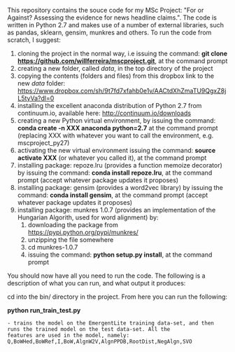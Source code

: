 This repository contains the souce code for my MSc Project: "For or Against? Assessing the evidence for news headline claims.". The code is written in Python 2.7 and makes use of a number of external libraries, such as pandas, sklearn, gensim, munkres and others. To run the code from scratch, I suggest:

1. cloning the project in the normal way, i.e issuing the command: **git clone https://github.com/willferreira/mscproject.git**, at the command prompt
2. creating a new folder, called *data*,  in the top directory of the project
3. copying the contents (folders and files) from this dropbox link to the new *data* folder: https://www.dropbox.com/sh/9t7fd7xfahb0e1v/AACtdXhZmaTU9QgxZ8jL5tyVa?dl=0
4. installing the excellent anaconda distribution of Python 2.7 from continuum.io, available here: http://continuum.io/downloads 
5. creating a new Python virtual environment, by issuing the command: **conda create -n XXX anaconda python=2.7** at the command prompt (replacing XXX with whatever you want to call the environment, e.g. mscproject_py27)
6. activating the new virtual environment issuing the command: **source activate XXX** (or whatever you called it), at the command prompt
7. installing package: repoze.lru (provides a function memoize decorator) by issuing the command: **conda install repoze.lru**, at the command prompt (accept whatever package updates it proposes)
8. installing package: gensim (provides a word2vec library) by issuing the command: **conda install gensim**, at the command prompt (accept whatever package updates it proposes)
9. installing package: munkres 1.0.7 (provides an implementation of the Hungarian Algorith, used for word alignment) by:
    1. downloading the package from https://pypi.python.org/pypi/munkres/
    2. unzipping the file somewhere
    3. cd munkres-1.0.7
    4. issuing the command: **python setup.py install**, at the command prompt

You should now have all you need to run the code. The following is a description of what you can run, and what output it produces:

cd into the bin/ directory in the project. From here you can run the following:

**python run_train_test.py**

    - trains the model on the EmergentLite training data-set, and then runs the trained model on the test data-set. All the           features are used in the model, namely: Q,BoWHed,BoWRef,I,BoW,AlgnW2V,AlgnPPDB,RootDist,NegAlgn,SVO







